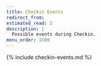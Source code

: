 ```yaml
---
title: Checkin Events
redirect_from:
estimated_read: 2
description: |
  Possible events during Checkin.
menu_order: 1500
---
```


{% include checkin-events.md %}
